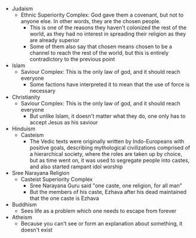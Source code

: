 - Judaism
	- Ethnic Superiority Complex: God gave them a covenant, but not to anyone else. In other words, they are the chosen people.
		- This is one of the reasons they haven't colonized the rest of the world, as they had no interest in spreading their religion as they are already superior
		- Some of them also say that chosen means chosen to be a channel to reach the rest of the world, but this is entirely contradictory to the previous point
- Islam
	- Saviour Complex: This is the only law of god, and it should reach everyone
		- Some factions have interpreted it to mean that the use of force is necessary
- Christianity
	- Saviour Complex: This is the only law of god, and it should reach everyone
		- But unlike Islam, it doesn't matter what they do, one only has to accept Jesus as his saviour
- Hinduism
	- Casteism
		- The Vedic texts were originally written by Indo-Europeans with positive goals, describing mythological civilizations comprised of a hierarchical society, where the roles are taken up by choice, but as time went on, it was used to segregate people into castes, and also started rampant idol worship
- Sree Narayana Religion
	- Casteist Superiority Complex
		- Sree Narayana Guru said "one caste, one religion, for all man"
		- But the members of his caste, Ezhava after his dead maintained that the one caste is Ezhava
- Buddhism
	- Sees life as a problem which one needs to escape from forever
- Atheism
	- Because you can't see or form an explanation about something, it doesn't exist